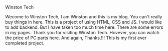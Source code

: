 Winston Tech

  Wecome to Winston Tech, I am Winston and this is my blog. You can't really buy things in here. This is 
a project of using HTML, CSS and JS. I would like to add backend. But I have taken too much time here. 
There are some errors in my pages. Thank you for visiting Winston Tech. Hovever, you can watch the price of 
PC parts here. And again, Thanks.!!!
This is my first ever completed project.
